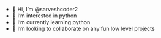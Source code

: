 - 👋 Hi, I’m @sarveshcoder2
- 👀 I’m interested in python
- 🌱 I’m currently learning python
- 💞️ I’m looking to collaborate on any fun low level projects

<!---
sarveshcoder2/sarveshcoder2 is a ✨ special ✨ repository because its `README.md` (this file) appears on your GitHub profile.
You can click the Preview link to take a look at your changes.
--->
